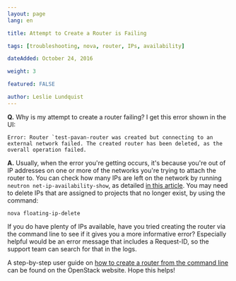 ```yaml
---
layout: page
lang: en

title: Attempt to Create a Router is Failing

tags: [troubleshooting, nova, router, IPs, availability]

dateAdded: October 24, 2016

weight: 3

featured: FALSE

author: Leslie Lundquist
---
```


**Q.** Why is my attempt to create a router failing? I get this error shown in the UI:
```
Error: Router `test-pavan-router was created but connecting to an external network failed. The created router has been deleted, as the overall operation failed.
```

**A.** Usually, when the error you're getting occurs, it's because you're out of IP addresses on one or more of the networks you're trying to attach the router to. You can check how many IPs are left on the network by running `neutron net-ip-availability-show`, as detailed [in this article](http://ibm-blue-box-help.github.io/help-documentation/neutron/Where_Are_These_IPs/). You may need to delete IPs that are assigned to projects that no longer exist, by using the command:

`nova floating-ip-delete`

If you do have plenty of IPs available, have you tried creating the router via the command line to see if it gives you a more informative error? Especially helpful would be an error message that includes a Request-ID, so the support team can search for that in the logs.

A step-by-step user guide on [how to create a router from the command line](http://docs.openstack.org/user-guide/cli-create-and-manage-networks.html) can be found on the OpenStack website. Hope this helps!
